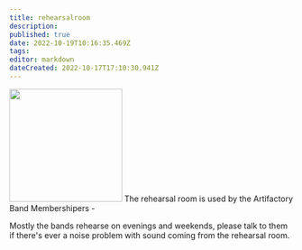 ```yaml
---
title: rehearsalroom
description: 
published: true
date: 2022-10-19T10:16:35.469Z
tags: 
editor: markdown
dateCreated: 2022-10-17T17:10:30.941Z
---
```


<img src="/rehearsal.jpg" class="align-left" width="200" /> The rehearsal room is used by the Artifactory Band Membershipers -

Mostly the bands rehearse on evenings and weekends, please talk to them if there's ever a noise problem with sound coming from the rehearsal room.
